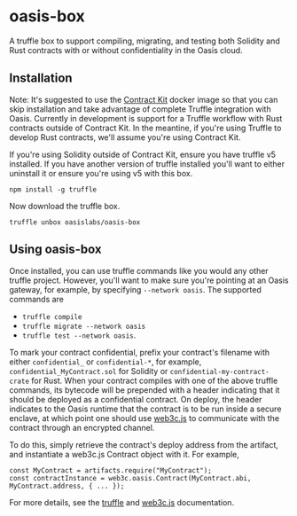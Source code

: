 # oasis-box

A truffle box to support compiling, migrating, and testing both Solidity and Rust contracts with or without confidentiality in the Oasis cloud.

## Installation

Note: It's suggested to use the [Contract Kit](https://docs.oasiscloud.io/en/latest/contract-kit/) docker image so that you can skip installation and take advantage of complete Truffle integration with Oasis. Currently in development is support for a Truffle workflow with Rust contracts outside of Contract Kit. In the meantine, if you're using Truffle to develop Rust contracts, we'll assume you're using Contract Kit.

If you're using Solidity outside of Contract Kit, ensure you have truffle v5 installed. If you have another version of truffle installed you'll want to either uninstall it or ensure you're using v5 with this box.

`npm install -g truffle`

Now download the truffle box.

`truffle unbox oasislabs/oasis-box`

## Using oasis-box

Once installed, you can use truffle commands like you would any other truffle project. However, you'll want to make sure you're pointing at an Oasis gateway, for example, by specifying `--network oasis`. The supported commands are

- `truffle compile`
- `truffle migrate --network oasis`
- `truffle test --network oasis`.

To mark your contract confidential, prefix your contract's filename with either `confidential_` or `confidential-*`, for example, `confidential_MyContract.sol` for Solidity or `confidential-my-contract-crate` for Rust. When your contract compiles with one of the above truffle commands, its bytecode will be prepended with a header indicating that it should be deployed as a confidential contract. On deploy, the header indicates to the Oasis runtime that the contract is to be run inside a secure enclave, at which point one should use [web3c.js](https://github.com/oasislabs/web3c.js) to communicate with the contract through an encrypted channel.

To do this, simply retrieve the contract's deploy address from the artifact, and instantiate a web3c.js Contract object with it. For example,

```
const MyContract = artifacts.require("MyContract");
const contractInstance = web3c.oasis.Contract(MyContract.abi, MyContract.address, { ... });
```

For more details, see the [truffle](https://truffleframework.com/docs/truffle/overview) and [web3c.js](https://github.com/oasislabs/web3c.js) documentation.
